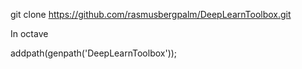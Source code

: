 git clone https://github.com/rasmusbergpalm/DeepLearnToolbox.git

In octave

addpath(genpath('DeepLearnToolbox'));

